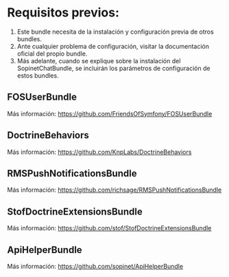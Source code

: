 # Requisitos previos:

1. Este bundle necesita de la instalación y configuración previa de otros bundles.
2. Ante cualquier problema de configuración, visitar la documentación oficial del propio bundle.
3. Más adelante, cuando se explique sobre la instalación del SopinetChatBundle, se incluirán los parámetros de configuración de estos bundles.

## FOSUserBundle

Más información: https://github.com/FriendsOfSymfony/FOSUserBundle

## DoctrineBehaviors

Más información: https://github.com/KnpLabs/DoctrineBehaviors

## RMSPushNotificationsBundle

Más información: https://github.com/richsage/RMSPushNotificationsBundle

## StofDoctrineExtensionsBundle

Más información: https://github.com/stof/StofDoctrineExtensionsBundle

## ApiHelperBundle

Más información: https://github.com/sopinet/ApiHelperBundle